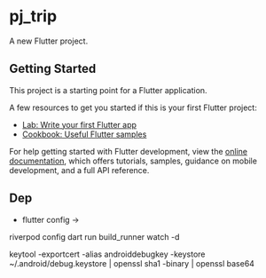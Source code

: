 # pj_trip

A new Flutter project.

## Getting Started

This project is a starting point for a Flutter application.

A few resources to get you started if this is your first Flutter project:

- [Lab: Write your first Flutter app](https://docs.flutter.dev/get-started/codelab)
- [Cookbook: Useful Flutter samples](https://docs.flutter.dev/cookbook)

For help getting started with Flutter development, view the
[online documentation](https://docs.flutter.dev/), which offers tutorials,
samples, guidance on mobile development, and a full API reference.

## Dep

- flutter config ->

riverpod config
dart run build_runner watch -d

keytool -exportcert -alias androiddebugkey -keystore ~/.android/debug.keystore | openssl sha1 -binary | openssl base64
